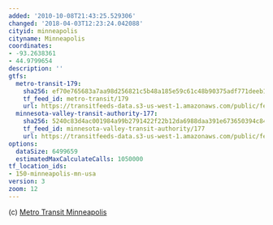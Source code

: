 ```yaml
---
added: '2010-10-08T21:43:25.529306'
changed: '2018-04-03T12:23:24.042088'
cityid: minneapolis
cityname: Minneapolis
coordinates:
- -93.2638361
- 44.9799654
description: ''
gtfs:
  metro-transit-179:
    sha256: ef70e765683a7aa98d256821c5b48a185e59c61c48b90375adf771deeb1e87ae
    tf_feed_id: metro-transit/179
    url: https://transitfeeds-data.s3-us-west-1.amazonaws.com/public/feeds/metro-transit/179/20180331/gtfs.zip
  minnesota-valley-transit-authority-177:
    sha256: 5240c83d4ac001984a99b2791422f22b12da6988daa391e673650394c8486d8e
    tf_feed_id: minnesota-valley-transit-authority/177
    url: https://transitfeeds-data.s3-us-west-1.amazonaws.com/public/feeds/minnesota-valley-transit-authority/177/20180209/gtfs.zip
options:
  dataSize: 6499659
  estimatedMaxCalculateCalls: 1050000
tf_location_ids:
- 150-minneapolis-mn-usa
version: 3
zoom: 12
---
```


(c) [Metro Transit Minneapolis](http://www.metrotransit.org/)
